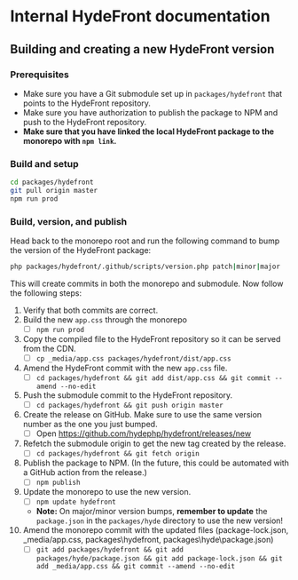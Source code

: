 # Internal HydeFront documentation

## Building and creating a new HydeFront version

### Prerequisites

- Make sure you have a Git submodule set up in `packages/hydefront` that points to the HydeFront repository.
- Make sure you have authorization to publish the package to NPM and push to the HydeFront repository.
- **Make sure that you have linked the local HydeFront package to the monorepo with `npm link`.**

### Build and setup

```bash
cd packages/hydefront
git pull origin master
npm run prod
```

### Build, version, and publish

Head back to the monorepo root and run the following command to bump the version of the HydeFront package:

```bash
php packages/hydefront/.github/scripts/version.php patch|minor|major
```

This will create commits in both the monorepo and submodule. Now follow the following steps:

1. Verify that both commits are correct.
2. Build the new `app.css` through the monorepo
    - [ ] `npm run prod`
3. Copy the compiled file to the HydeFront repository so it can be served from the CDN.
    - [ ] `cp _media/app.css packages/hydefront/dist/app.css`
4. Amend the HydeFront commit with the new `app.css` file.
    - [ ] `cd packages/hydefront && git add dist/app.css && git commit --amend --no-edit`
5. Push the submodule commit to the HydeFront repository.
    - [ ] `cd packages/hydefront && git push origin master`
6. Create the release on GitHub. Make sure to use the same version number as the one you just bumped.
    - [ ] Open https://github.com/hydephp/hydefront/releases/new
7. Refetch the submodule origin to get the new tag created by the release.
    - [ ] `cd packages/hydefront && git fetch origin`
8. Publish the package to NPM. (In the future, this could be automated with a GitHub action from the release.)
   - [ ] `npm publish`
9. Update the monorepo to use the new version.
    - [ ] `npm update hydefront`
    - **Note:** On major/minor version bumps, **remember to update** the `package.json` in the `packages/hyde` directory to use the new version!
10. Amend the monorepo commit with the updated files (package-lock.json, _media/app.css, packages\hydefront, packages\hyde\package.json)
    - [ ] `git add packages/hydefront && git add packages/hyde/package.json && git add package-lock.json && git add _media/app.css && git commit --amend --no-edit`
